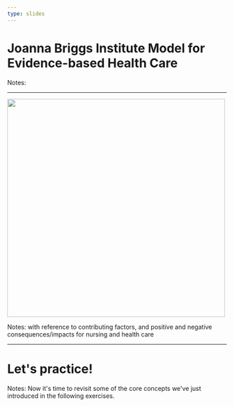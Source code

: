 ```yaml
---
type: slides
---
```


# Joanna Briggs Institute Model for Evidence-based Health Care

Notes: 

---

<img src="https://github.com/awconway/NUR1027-FALL-2019/blob/master/images/JBI.png?raw=true" height="500px" width="500px">


Notes: with reference to contributing factors, and positive and negative consequences/impacts for nursing and health care

---

# Let's practice!

Notes: Now it's time to revisit some of the core concepts we've just introduced in the following exercises.
